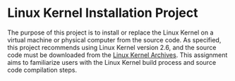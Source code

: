 # Linux Kernel Installation Project

The purpose of this project is to install or replace the Linux Kernel on a virtual machine or physical computer from the source code. As specified, this project recommends using Linux Kernel version 2.6, and the source code must be downloaded from the [Linux Kernel Archives](https://www.kernel.org/). This assignment aims to familiarize users with the Linux Kernel build process and source code compilation steps.

